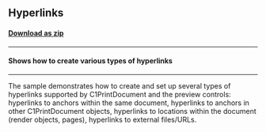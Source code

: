 ## Hyperlinks
#### [Download as zip](https://grapecity.github.io/DownGit/#/home?url=https://github.com/GrapeCity/ComponentOne-WinForms-Samples/tree/master/Core\PrintDocument\Hyperlinks)
____
#### Shows how to create various types of hyperlinks
____
The sample demonstrates how to create and set up several types of hyperlinks supported by C1PrintDocument and the preview controls: hyperlinks to anchors within the same document, hyperlinks to anchors in other C1PrintDocument objects, hyperlinks to locations within the document (render objects, pages), hyperlinks to external files/URLs. 